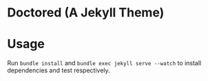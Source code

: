 # Doctored (A Jekyll Theme)

# Usage

Run `bundle install` and `bundle exec jekyll serve --watch` to install dependencies and test respectively.
